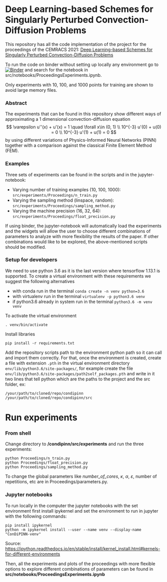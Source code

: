 # Deep Learning-based Schemes for Singularly Perturbed Convection-Diffusion Problems

This repository has all the code implementation of the project for the proceedings of the CEMRACS 2021: 
[Deep Learning-based Schemes for Singularly Perturbed Convection-Diffusion Problems](https://github.com/agussomacal/ConDiPINN)

To run the code on binder without setting up locally any environment go to [![Binder](https://mybinder.org/badge_logo.svg)](https://mybinder.org/v2/gh/agussomacal/ConDiPINN/master?labpath=%2Fsrc%2Fnotebooks%2FProceedingsExperiments.ipynb) and search for the notebook in src/notebooks/ProceedingsExperiments.ipynb.

Only experiments with 10, 100, and 1000 points for training are shown to avoid large memory files. 

### Abstract

The experiments that can be found in this repository show different ways of approximating a 1 dimensional convection-diffusion equation 
$$
\varepsilon u''(x) + u'(x) = 1 \quad \forall x\in (0, 1) \\
10^{-3} u'(0) +  u(0) = 0 \\
10^{-3} u'(1) + u(1) = 0
$$
by using different variations of Physics-Informed Neural Networks (PINN) together with a comparison against the classical Finite Element Method (FEM).

### Examples

Three sets of experiments can be found in the scripts and in the jupyter-notebook:

* Varying number of training examples (10, 100, 1000): `src/experiments/Proceedings/n_train.py`
* Varying the sampling method (linspace, random): `src/experiments/Proceedings/sampling_method.py`
* Varying the machine precision (16, 32, 64): `src/experiments/Proceedings/float_precision.py`

If using binder, the jupyter-notebook will automatically load the experiments and the widgets will allow the user to choose different combinations of parameters to analyze with more flexibility the results of the paper. If other combinations would like to be explored, the above-mentioned scripts should be modified.

### Setup for developers

We need to use python 3.6 as it is the last version where tensorflow 1.13.1 is supported. 
To create a virtual environment with these requirements we suggest the following alternatives
* with conda run in the terminal `conda create -n venv python=3.6`
* with virtualenv run in the terminal `virtualenv -p python3.6 venv`
* if python3.6 already in system run in the terminal `python3.6 -m venv venv`

To activate the virtual environment
```
. venv/bin/activate
```
Install libraries 
```
pip install -r requirements.txt 
```
Add the repository scripts path to the environment python path so it can call and 
import them correctly. For that, once the environment is created, create a file with 
extension `.pth` in the virtual environment directory 
`env/lib/python3.6/site-packages/`, for example create the file 
`env/lib/python3.6/site-packages/path2self_packages.pth` and 
write in it two lines that tell python which are the paths to the project and 
the src folder, ex:

```
/your/path/to/cloned/repo/condipinn
/your/path/to/cloned/repo/condipinn/src
```

# Run experiments

### From shell



Change directory to **/condipinn/src/experiments** and run the three experiments:

```
python Proceedings/n_train.py
python Proceedings/float_precision.py
python Proceedings/sampling_method.py
```
To change the global parameters like *number_of_cores*, $\kappa$, $\alpha$, $\varepsilon$, number of repetitions, etc are in Proceedings/parameters.py.

### Jupyter notebooks

To run locally in the computer the jupyter notebooks with the set environment first install ipykernel and set the environment to run in jupyter with the following commands:
```
pip install ipykernel
python -m ipykernel install --user --name venv --display-name "ConDiPINN-venv"
```
Source: https://ipython.readthedocs.io/en/stable/install/kernel_install.html#kernels-for-different-environments 

Then, all the experiments and plots of the proceedings with more flexible options to explore different combinations of parameters can be found in **src/notebooks/ProceedingsExperiments.ipynb**

   
